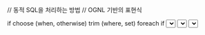 // 동적 SQL을 처리하는 방법
// OGNL 기반의 표현식

if
choose (when, otherwise)
trim (where, set)
foreach
if
<select id="find" 
	parameterType="com.gms.web.Command"
	resultType="com.gms.web.Domain"> 
	SELECT * FROM BLOG 
    WHERE state = 'ACTIVE' 
  <if test="title != null">
    AND title like '%${name}%'
  </if>
  <if test="author != null and author.name != null">
    AND author_name like #{member.name}
  </if>
</select>
<select id="findActiveBlogLike" resultType="Blog">
  SELECT * FROM BLOG WHERE state = 'ACTIVE'
  <choose>
    <when test="title != null">
      AND title like #{title}
    </when>
    <when test="author != null and author.name != null">
      AND author_name like #{author.name}
    </when>
    <otherwise>
      AND featured = 1
    </otherwise>
  </choose>
</select>
<select id="selectPostIn" resultType="domain.blog.Post">
  SELECT *
  FROM POST P
  WHERE ID in
  <foreach item="item" index="index" collection="list"
      open="(" separator="," close=")">
        #{item}
  </foreach>
</select>
